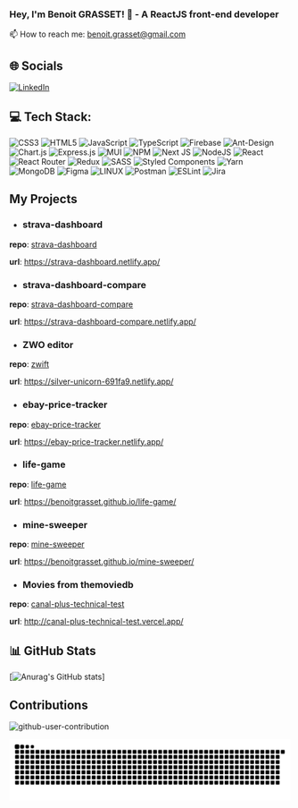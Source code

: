 ### Hey, I'm Benoit GRASSET! 👋 - A ReactJS front-end developer

📫 How to reach me: benoit.grasset@gmail.com

## 🌐 Socials
[![LinkedIn](https://img.shields.io/badge/LinkedIn-%230077B5.svg?logo=linkedin&logoColor=white)](https://linkedin.com/in/benoit-grasset-330304103) 

## 💻 Tech Stack:
![CSS3](https://img.shields.io/badge/css3-%231572B6.svg?style=for-the-badge&logo=css3&logoColor=white) ![HTML5](https://img.shields.io/badge/html5-%23E34F26.svg?style=for-the-badge&logo=html5&logoColor=white) ![JavaScript](https://img.shields.io/badge/javascript-%23323330.svg?style=for-the-badge&logo=javascript&logoColor=%23F7DF1E) ![TypeScript](https://img.shields.io/badge/typescript-%23007ACC.svg?style=for-the-badge&logo=typescript&logoColor=white) ![Firebase](https://img.shields.io/badge/firebase-%23039BE5.svg?style=for-the-badge&logo=firebase) ![Ant-Design](https://img.shields.io/badge/-AntDesign-%230170FE?style=for-the-badge&logo=ant-design&logoColor=white) ![Chart.js](https://img.shields.io/badge/chart.js-F5788D.svg?style=for-the-badge&logo=chart.js&logoColor=white) ![Express.js](https://img.shields.io/badge/express.js-%23404d59.svg?style=for-the-badge&logo=express&logoColor=%2361DAFB) ![MUI](https://img.shields.io/badge/MUI-%230081CB.svg?style=for-the-badge&logo=material-ui&logoColor=white) ![NPM](https://img.shields.io/badge/NPM-%23000000.svg?style=for-the-badge&logo=npm&logoColor=white) ![Next JS](https://img.shields.io/badge/Next-black?style=for-the-badge&logo=next.js&logoColor=white) ![NodeJS](https://img.shields.io/badge/node.js-6DA55F?style=for-the-badge&logo=node.js&logoColor=white) ![React](https://img.shields.io/badge/react-%2320232a.svg?style=for-the-badge&logo=react&logoColor=%2361DAFB) ![React Router](https://img.shields.io/badge/React_Router-CA4245?style=for-the-badge&logo=react-router&logoColor=white) ![Redux](https://img.shields.io/badge/redux-%23593d88.svg?style=for-the-badge&logo=redux&logoColor=white) ![SASS](https://img.shields.io/badge/SASS-hotpink.svg?style=for-the-badge&logo=SASS&logoColor=white) ![Styled Components](https://img.shields.io/badge/styled--components-DB7093?style=for-the-badge&logo=styled-components&logoColor=white) ![Yarn](https://img.shields.io/badge/yarn-%232C8EBB.svg?style=for-the-badge&logo=yarn&logoColor=white) ![MongoDB](https://img.shields.io/badge/MongoDB-%234ea94b.svg?style=for-the-badge&logo=mongodb&logoColor=white) 	![Figma](https://img.shields.io/badge/figma-%23F24E1E.svg?style=for-the-badge&logo=figma&logoColor=white) ![LINUX](https://img.shields.io/badge/Linux-FCC624?style=for-the-badge&logo=linux&logoColor=black) ![Postman](https://img.shields.io/badge/Postman-FF6C37?style=for-the-badge&logo=postman&logoColor=white) ![ESLint](https://img.shields.io/badge/ESLint-4B3263?style=for-the-badge&logo=eslint&logoColor=white) ![Jira](https://img.shields.io/badge/jira-%230A0FFF.svg?style=for-the-badge&logo=jira&logoColor=white)

## My Projects

- ### strava-dashboard

**repo**: [strava-dashboard](https://github.com/benoitgrasset/strava-dashboard)

**url**: https://strava-dashboard.netlify.app/

- ### strava-dashboard-compare

**repo**: [strava-dashboard-compare](https://github.com/benoitgrasset/strava-dashboard-compare)

**url**: https://strava-dashboard-compare.netlify.app/

- ### ZWO editor

**repo**: [zwift](https://github.com/benoitgrasset/zwift)

**url**: https://silver-unicorn-691fa9.netlify.app/

- ### ebay-price-tracker

**repo**: [ebay-price-tracker](https://github.com/benoitgrasset/ebay-price-tracker)

**url**: https://ebay-price-tracker.netlify.app/

- ### life-game

**repo**: [life-game](https://github.com/benoitgrasset/life-game)

**url**: https://benoitgrasset.github.io/life-game/

- ### mine-sweeper

**repo**: [mine-sweeper](https://github.com/benoitgrasset/mine-sweeper)

**url**: https://benoitgrasset.github.io/mine-sweeper/

- ### Movies from themoviedb

**repo**: [canal-plus-technical-test](https://github.com/benoitgrasset/canal-plus-technical-test)

**url**: http://canal-plus-technical-test.vercel.app/


## 📊 GitHub Stats

[![Anurag's GitHub stats](https://github-readme-stats.vercel.app/api?username=benoitgrasset)]

## Contributions

![github-user-contribution](https://github.com/benoitgrasset/benoitgrasset/assets/32497923/23ebd0a6-8e02-4f8a-bb13-e03c066e46ce)

![github-user-contribution](dist/github-snake.svg)
